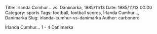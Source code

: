 Title: İrlanda Cumhur… vs. Danimarka, 1985/11/13
Date: 1985/11/13 00:00
Category: sports
Tags: football, football scores, İrlanda Cumhur…, Danimarka
Slug: irlanda-cumhur-vs-danimarka
Author: carbonero


İrlanda Cumhur… 1 - 4 Danimarka
